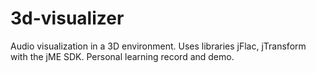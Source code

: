 3d-visualizer
=============

Audio visualization in a 3D environment. Uses libraries jFlac, jTransform with the jME SDK. Personal learning record and demo.
